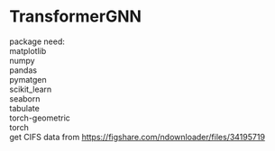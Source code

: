 # TransformerGNN  
package need:  
    matplotlib  
    numpy  
    pandas  
    pymatgen  
    scikit_learn  
    seaborn  
    tabulate  
    torch-geometric  
    torch  
get CIFS data from https://figshare.com/ndownloader/files/34195719